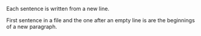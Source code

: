 
Each sentence is written from a new line.

First sentence in a file and the one after an empty line is are the beginnings of a new paragraph. 